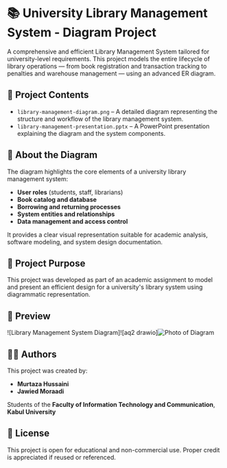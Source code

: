 # 📚 University Library Management System - Diagram Project


A comprehensive and efficient Library Management System tailored for university-level requirements. This project models the entire lifecycle of library operations — from book registration and transaction tracking to penalties and warehouse management — using an advanced ER diagram.

## 📂 Project Contents

- `library-management-diagram.png` – A detailed diagram representing the structure and workflow of the library management system.
- `library-management-presentation.pptx` – A PowerPoint presentation explaining the diagram and the system components.

## 🧠 About the Diagram

The diagram highlights the core elements of a university library management system:

- **User roles** (students, staff, librarians)
- **Book catalog and database**
- **Borrowing and returning processes**
- **System entities and relationships**
- **Data management and access control**

It provides a clear visual representation suitable for academic analysis, software modeling, and system design documentation.

## 🎯 Project Purpose

This project was developed as part of an academic assignment to model and present an efficient design for a university's library system using diagrammatic representation.

## 📸 Preview

![Library Management System Diagram]![aq2 drawio]![Photo of Diagram](https://github.com/user-attachments/assets/1419c247-1f62-4f7e-a6d8-cdd97269c2ee)



## 👨‍💻 Authors

This project was created by:

- **Murtaza Hussaini**
- **Jawied Moraadi**

Students of the **Faculty of Information Technology and Communication**,  
**Kabul University**

## 📄 License

This project is open for educational and non-commercial use. Proper credit is appreciated if reused or referenced.

